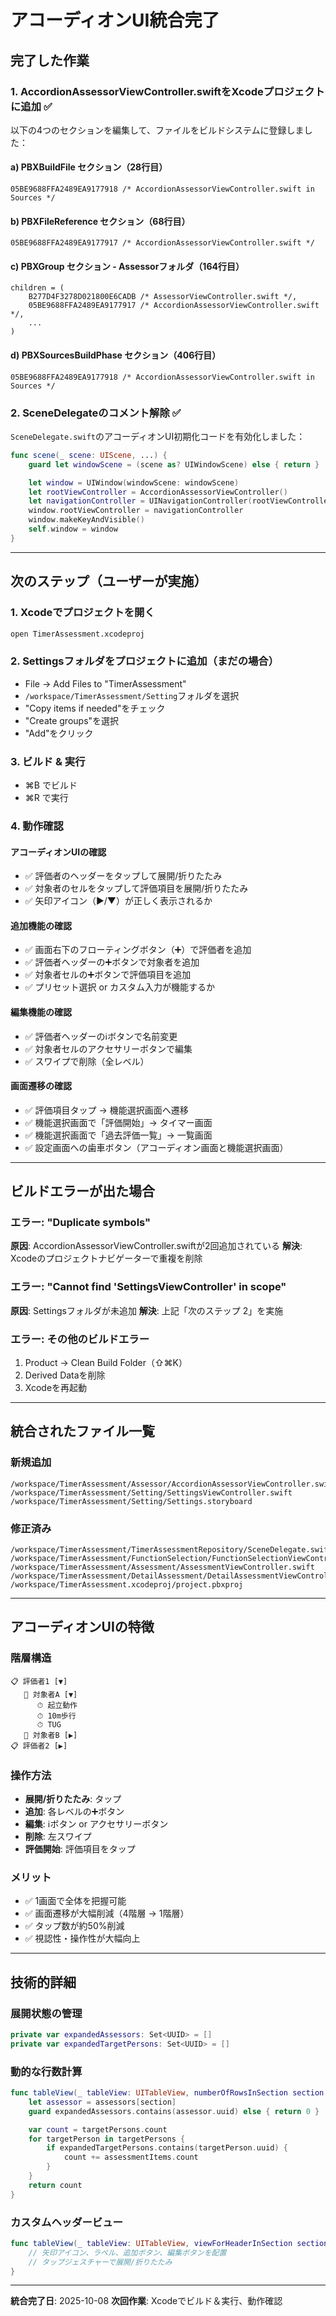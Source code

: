 # アコーディオンUI統合完了

## 完了した作業

### 1. AccordionAssessorViewController.swiftをXcodeプロジェクトに追加 ✅

以下の4つのセクションを編集して、ファイルをビルドシステムに登録しました：

#### a) PBXBuildFile セクション（28行目）
```
05BE9688FFA2489EA9177918 /* AccordionAssessorViewController.swift in Sources */
```

#### b) PBXFileReference セクション（68行目）
```
05BE9688FFA2489EA9177917 /* AccordionAssessorViewController.swift */
```

#### c) PBXGroup セクション - Assessorフォルダ（164行目）
```
children = (
    B277D4F3278D021800E6CADB /* AssessorViewController.swift */,
    05BE9688FFA2489EA9177917 /* AccordionAssessorViewController.swift */,
    ...
)
```

#### d) PBXSourcesBuildPhase セクション（406行目）
```
05BE9688FFA2489EA9177918 /* AccordionAssessorViewController.swift in Sources */
```

### 2. SceneDelegateのコメント解除 ✅

`SceneDelegate.swift`のアコーディオンUI初期化コードを有効化しました：

```swift
func scene(_ scene: UIScene, ...) {
    guard let windowScene = (scene as? UIWindowScene) else { return }

    let window = UIWindow(windowScene: windowScene)
    let rootViewController = AccordionAssessorViewController()
    let navigationController = UINavigationController(rootViewController: rootViewController)
    window.rootViewController = navigationController
    window.makeKeyAndVisible()
    self.window = window
}
```

---

## 次のステップ（ユーザーが実施）

### 1. Xcodeでプロジェクトを開く
```bash
open TimerAssessment.xcodeproj
```

### 2. Settingsフォルダをプロジェクトに追加（まだの場合）
- File → Add Files to "TimerAssessment"
- `/workspace/TimerAssessment/Setting`フォルダを選択
- "Copy items if needed"をチェック
- "Create groups"を選択
- "Add"をクリック

### 3. ビルド & 実行
- ⌘B でビルド
- ⌘R で実行

### 4. 動作確認

#### アコーディオンUIの確認
- ✅ 評価者のヘッダーをタップして展開/折りたたみ
- ✅ 対象者のセルをタップして評価項目を展開/折りたたみ
- ✅ 矢印アイコン（▶/▼）が正しく表示されるか

#### 追加機能の確認
- ✅ 画面右下のフローティングボタン（➕）で評価者を追加
- ✅ 評価者ヘッダーの➕ボタンで対象者を追加
- ✅ 対象者セルの➕ボタンで評価項目を追加
- ✅ プリセット選択 or カスタム入力が機能するか

#### 編集機能の確認
- ✅ 評価者ヘッダーのℹ️ボタンで名前変更
- ✅ 対象者セルのアクセサリーボタンで編集
- ✅ スワイプで削除（全レベル）

#### 画面遷移の確認
- ✅ 評価項目タップ → 機能選択画面へ遷移
- ✅ 機能選択画面で「評価開始」→ タイマー画面
- ✅ 機能選択画面で「過去評価一覧」→ 一覧画面
- ✅ 設定画面への歯車ボタン（アコーディオン画面と機能選択画面）

---

## ビルドエラーが出た場合

### エラー: "Duplicate symbols"
**原因**: AccordionAssessorViewController.swiftが2回追加されている
**解決**: Xcodeのプロジェクトナビゲーターで重複を削除

### エラー: "Cannot find 'SettingsViewController' in scope"
**原因**: Settingsフォルダが未追加
**解決**: 上記「次のステップ 2」を実施

### エラー: その他のビルドエラー
1. Product → Clean Build Folder（⇧⌘K）
2. Derived Dataを削除
3. Xcodeを再起動

---

## 統合されたファイル一覧

### 新規追加
```
/workspace/TimerAssessment/Assessor/AccordionAssessorViewController.swift
/workspace/TimerAssessment/Setting/SettingsViewController.swift
/workspace/TimerAssessment/Setting/Settings.storyboard
```

### 修正済み
```
/workspace/TimerAssessment/TimerAssessmentRepository/SceneDelegate.swift
/workspace/TimerAssessment/FunctionSelection/FunctionSelectionViewController.swift
/workspace/TimerAssessment/Assessment/AssessmentViewController.swift
/workspace/TimerAssessment/DetailAssessment/DetailAssessmentViewController.swift
/workspace/TimerAssessment.xcodeproj/project.pbxproj
```

---

## アコーディオンUIの特徴

### 階層構造
```
📋 評価者1 [▼]
   👤 対象者A [▼]
      ⏱ 起立動作
      ⏱ 10m歩行
      ⏱ TUG
   👤 対象者B [▶]
📋 評価者2 [▶]
```

### 操作方法
- **展開/折りたたみ**: タップ
- **追加**: 各レベルの➕ボタン
- **編集**: ℹ️ボタン or アクセサリーボタン
- **削除**: 左スワイプ
- **評価開始**: 評価項目をタップ

### メリット
- ✅ 1画面で全体を把握可能
- ✅ 画面遷移が大幅削減（4階層 → 1階層）
- ✅ タップ数が約50%削減
- ✅ 視認性・操作性が大幅向上

---

## 技術的詳細

### 展開状態の管理
```swift
private var expandedAssessors: Set<UUID> = []
private var expandedTargetPersons: Set<UUID> = []
```

### 動的な行数計算
```swift
func tableView(_ tableView: UITableView, numberOfRowsInSection section: Int) -> Int {
    let assessor = assessors[section]
    guard expandedAssessors.contains(assessor.uuid) else { return 0 }

    var count = targetPersons.count
    for targetPerson in targetPersons {
        if expandedTargetPersons.contains(targetPerson.uuid) {
            count += assessmentItems.count
        }
    }
    return count
}
```

### カスタムヘッダービュー
```swift
func tableView(_ tableView: UITableView, viewForHeaderInSection section: Int) -> UIView? {
    // 矢印アイコン、ラベル、追加ボタン、編集ボタンを配置
    // タップジェスチャーで展開/折りたたみ
}
```

---

**統合完了日**: 2025-10-08
**次回作業**: Xcodeでビルド＆実行、動作確認
